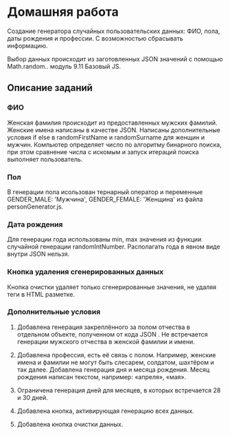# Домашняя работа

Создание генератора случайных пользовательских данных: ФИО, пола, даты рождения и профессии. С возможностью сбрасывать информацию.

Выбор данных происходит из заготовленных JSON значений с помощью Math.random.. модуль 9.11 Базовый JS.


## Описание заданий

### ФИО
Женская фамилия происходит из предоставленных мужских фамилий. Женские имена написаны в качестве JSON. Написаны дополнительные условия if else в randomFirstName и randomSurname для женщин и мужчин.
Компьютер определяет число по алгоритму бинарного поиска, при этом сравнение числа с искомым и запуск итераций поиска выполняет пользователь.

### Пол
В генерации пола исользован тернарный оператор и переменные GENDER_MALE: 'Мужчина', GENDER_FEMALE: 'Женщина' из файла personGenerator.js.

### Дата рождения
Для генерации года использованы min, max значения из функции случайной генерации randomIntNumber. Располагать года в явном виде внутри JSON нельзя.

### Кнопка удаления сгенерированных данных
Кнопка очистки удаляет только сгенерированные значения, не удаляя теги в HTML разметке.

### Дополнительные условия

1. Добавлена генерация закреплённого за полом отчества в отдельном объекте, полученном от кода JSON . Не встречается генерации мужского отчества в женской фамилии и имени.

2. Добавлена профессия, есть её связь с полом. Например, женские имена и фамилии не могут быть слесарем, солдатом, шахтёром и так далее.
Добавлена генерация дня и месяца рождения. Месяц рождения написан текстом, например: «апреля», «мая».

3. Ограничена генерация дней для месяцев, в которых встречается 28 и 30 дней.
4. Добавлена кнопка, активирующая генерацию всех данных.
5. Добавлена кнопка очистки данных.